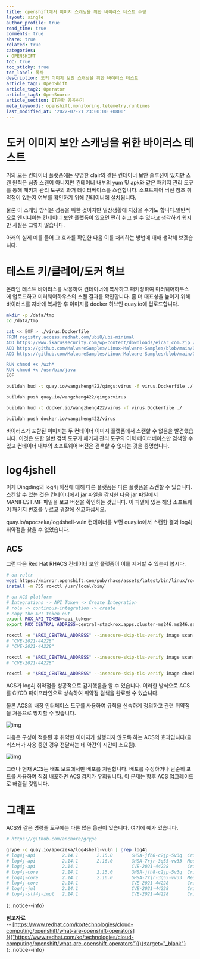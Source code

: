```yaml
---
title: openshift에서 이미지 스캐닝을 위한 바이러스 테스트 수행
layout: single
author_profile: true
read_time: true
comments: true
share: true
related: true
categories:
- OPENSHIFT
toc: true
toc_sticky: true
toc_label: 목차
description: 도커 이미지 보안 스캐닝을 위한 바이러스 테스트
article_tag1: OpenShift
article_tag2: Operator
article_tag3: OpenSource
article_section: IT근황 공유하기
meta_keywords: openshift,monitoring,telemetry,runtimes
last_modified_at: '2022-07-21 23:00:00 +0800'
---
```


# 도커 이미지 보안 스캐닝을 위한 바이러스 테스트

거의 모든 컨테이너 플랫폼에는 유명한 clair와 같은 컨테이너 보안 솔루션이 있지만 스캔 원칙은 심층 스캔이 아니지만 컨테이너 내부의 yum 및 apk와 같은 패키지 관리 도구를 통해 패키지 관리 도구의 과거 데이터베이스를 스캔합니다. 소프트웨어 버전 참조 취약점이 있는지 여부를 확인하기 위해 컨테이너에 설치됩니다.

물론 이 스캐닝 방식은 성능을 위한 것이지만 일상생활에 지장을 주기도 합니다.일반적으로 엔지니어는 컨테이너 보안 플랫폼이 있으면 편히 쉬고 쉴 수 있다고 생각하기 쉽지만 사실은 그렇지 않습니다.

아래의 실제 예를 들어 그 효과를 확인한 다음 이를 처리하는 방법에 대해 생각해 보겠습니다.

# 테스트 키/클레어/도커 허브

온라인 테스트 바이러스를 사용하여 컨테이너에 복사하고 패키징하여 미러웨어하우스에 업로드하고 미러웨어하우스의 스캔 결과를 확인합니다. 좀 더 대표성을 높이기 위해 바이러스를 자바에 복사한 후 이미지를 docker 허브인 quay.io에 업로드합니다.

```bash
mkdir -p /data/tmp
cd /data/tmp

cat << EOF > ./virus.Dockerfile
FROM registry.access.redhat.com/ubi8/ubi-minimal
ADD https://www.ikarussecurity.com/wp-content/downloads/eicar_com.zip /wzh
ADD https://github.com/MalwareSamples/Linux-Malware-Samples/blob/main/00ae07c9fe63b080181b8a6d59c6b3b6f9913938858829e5a42ab90fb72edf7a /wzh01
ADD https://github.com/MalwareSamples/Linux-Malware-Samples/blob/main/00ae07c9fe63b080181b8a6d59c6b3b6f9913938858829e5a42ab90fb72edf7a /usr/bin/java

RUN chmod +x /wzh*
RUN chmod +x /usr/bin/java
EOF

buildah bud -t quay.io/wangzheng422/qimgs:virus -f virus.Dockerfile ./

buildah push quay.io/wangzheng422/qimgs:virus

buildah bud -t docker.io/wangzheng422/virus -f virus.Dockerfile ./

buildah push docker.io/wangzheng422/virus
```

바이러스가 포함된 이미지는 두 컨테이너 이미지 플랫폼에서 스캔할 수 없음을 발견했습니다. 이것은 또한 일반 검색 도구가 패키지 관리 도구의 이력 데이터베이스만 검색할 수 있고 컨테이너 내부의 소프트웨어 버전은 검색할 수 없다는 것을 증명합니다.

# log4jshell

이제 Dingding의 log4j 허점에 대해 다른 플랫폼은 다른 플랫폼을 스캔할 수 있습니다.스캔할 수 있는 것은 컨테이너에서 jar 파일을 감지한 다음 jar 파일에서 MANIFEST.MF 파일을 보고 버전을 확인하는 것입니다. 이 파일에 있는 해당 소프트웨어 패키지 번호를 누르고 경찰에 신고하십시오.

quay.io/apoczeka/log4shell-vuln 컨테이너를 보면 quay.io에서 스캔한 결과 log4j 취약점을 찾을 수 없었습니다.

## ACS

그런 다음 Red Hat RHACS 컨테이너 보안 플랫폼이 이를 제거할 수 있는지 봅시다.

```bash
# on vultr
wget https://mirror.openshift.com/pub/rhacs/assets/latest/bin/linux/roxctl
install -m 755 roxctl /usr/local/bin/

# on ACS platform
# Integrations -> API Token -> Create Integration
# role -> continous-integration -> create
# copy the API token out
export ROX_API_TOKEN=<api_token>
export ROX_CENTRAL_ADDRESS=central-stackrox.apps.cluster-ms246.ms246.sandbox1059.opentlc.com:443

roxctl -e "$ROX_CENTRAL_ADDRESS" --insecure-skip-tls-verify image scan -i docker.io/elastic/logstash:7.13.0 | jq '.scan.components[] | .vulns[]? | select(.cve == "CVE-2021-44228") | .cve'
# "CVE-2021-44228"
# "CVE-2021-44228"

roxctl -e "$ROX_CENTRAL_ADDRESS" --insecure-skip-tls-verify image scan -i quay.io/apoczeka/log4shell-vuln | jq '.scan.components[] | .vulns[]? | select(.cve == "CVE-2021-44228") | .cve'
# "CVE-2021-44228"

roxctl -e "$ROX_CENTRAL_ADDRESS" --insecure-skip-tls-verify image check -r 0 -o json -i docker.io/elastic/logstash:7.13.0 
```

ACS가 log4j 취약점을 성공적으로 감지했음을 알 수 있습니다. 이러한 방식으로 ACS를 CI/CD 파이프라인으로 상속하여 취약점 검색을 완료할 수 있습니다.

물론 ACS의 내장 인터페이스 도구를 사용하여 규칙을 신속하게 정의하고 관련 취약점을 처음으로 방지할 수 있습니다.

![img](https://wangzheng422.github.io/docker_env/notes/2021/imgs/2021-12-17-16-32-12.png)

다음은 구성이 적용된 후 취약한 이미지가 실행되지 않도록 하는 ACS의 효과입니다(클러스터가 사용 중인 경우 전달하는 데 약간의 시간이 소요됨).

![img](https://wangzheng422.github.io/docker_env/notes/2021/imgs/2021-12-17-16-34-15.png)

그러나 현재 ACS는 배포 모드에서만 배포를 지원합니다. 배포를 수정하거나 단순히 포드를 사용하여 직접 배포하면 ACS 감지가 우회됩니다. 이 문제는 향후 ACS 업그레이드로 해결될 것입니다.

# 그래프

ACS와 같은 명령줄 도구에는 다른 많은 옵션이 있습니다. 여기에 예가 있습니다.

```bash
# https://github.com/anchore/grype

grype -q quay.io/apoczeka/log4shell-vuln | grep log4j
# log4j-api          2.14.1       2.15.0       GHSA-jfh8-c2jp-5v3q  Critical
# log4j-api          2.14.1       2.16.0       GHSA-7rjr-3q55-vv33  Medium
# log4j-api          2.14.1                    CVE-2021-44228       Critical
# log4j-core         2.14.1       2.15.0       GHSA-jfh8-c2jp-5v3q  Critical
# log4j-core         2.14.1       2.16.0       GHSA-7rjr-3q55-vv33  Medium
# log4j-core         2.14.1                    CVE-2021-44228       Critical
# log4j-jul          2.14.1                    CVE-2021-44228       Critical
# log4j-slf4j-impl   2.14.1                    CVE-2021-44228       Critical
```


{: .notice--info}

**참고자료** <br>
-- [https://www.redhat.com/ko/technologies/cloud-computing/openshift/what-are-openshift-operators]({{"https://www.redhat.com/ko/technologies/cloud-computing/openshift/what-are-openshift-operators"}}){:target="_blank"}<br>
{: .notice--info}
